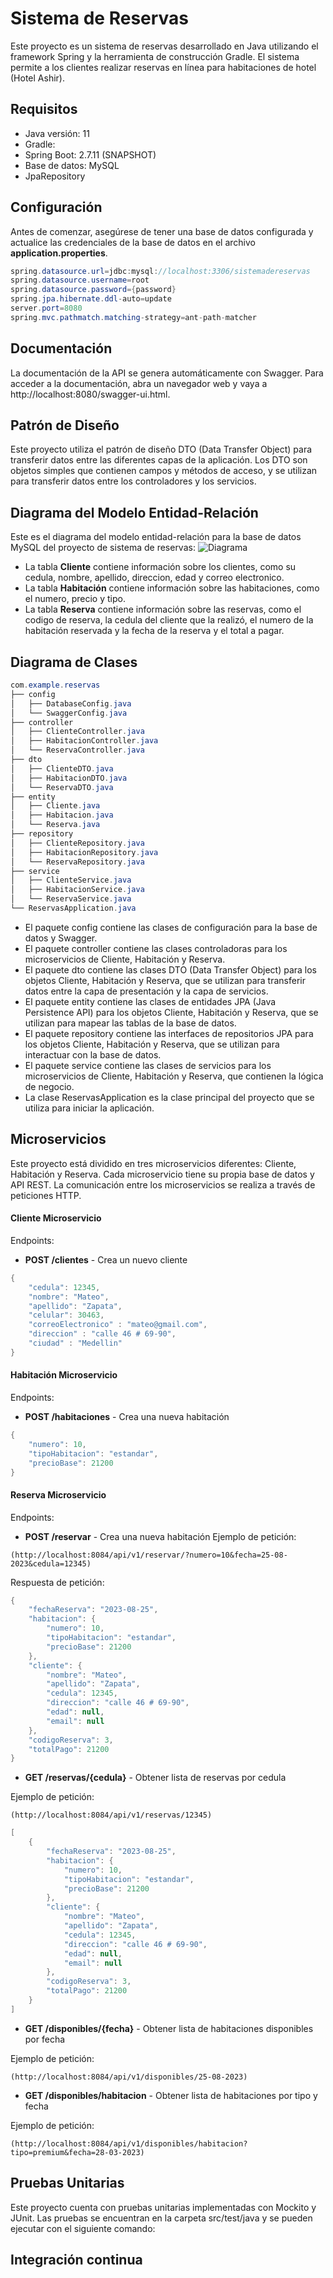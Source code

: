 # Sistema de Reservas
Este proyecto es un sistema de reservas desarrollado en Java utilizando el framework Spring y la herramienta de construcción Gradle. 
El sistema permite a los clientes realizar reservas en línea para habitaciones de hotel (Hotel Ashir).

## Requisitos
- Java versión: 11
- Gradle:
- Spring Boot: 2.7.11 (SNAPSHOT)
- Base de datos: MySQL 
- JpaRepository

## Configuración
Antes de comenzar, asegúrese de tener una base de datos configurada y actualice las credenciales de la base de datos en el archivo **application.properties**.
```java
spring.datasource.url=jdbc:mysql://localhost:3306/sistemadereservas
spring.datasource.username=root
spring.datasource.password={password}
spring.jpa.hibernate.ddl-auto=update
server.port=8080
spring.mvc.pathmatch.matching-strategy=ant-path-matcher
```

## Documentación
La documentación de la API se genera automáticamente con Swagger. Para acceder a la documentación, abra un navegador web y vaya a http://localhost:8080/swagger-ui.html.

## Patrón de Diseño
Este proyecto utiliza el patrón de diseño DTO (Data Transfer Object) para transferir datos entre las diferentes capas de la aplicación. Los DTO son objetos simples que contienen campos y métodos de acceso, y se utilizan para transferir datos entre los controladores y los servicios.

## Diagrama del Modelo Entidad-Relación
Este es el diagrama del modelo entidad-relación para la base de datos MySQL del proyecto de sistema de reservas:
![Diagrama](https://user-images.githubusercontent.com/119947851/232180155-0b7b4fa5-03e4-4316-a5cc-e0fa675722d2.png)

- La tabla **Cliente** contiene información sobre los clientes, como su cedula, nombre, apellido, direccion, edad y correo electronico.
- La tabla **Habitación** contiene información sobre las habitaciones, como el numero, precio y tipo.
- La tabla **Reserva** contiene información sobre las reservas, como el codigo de reserva, la cedula del cliente que la realizó, el numero de la habitación reservada y la fecha de la reserva y el total a pagar.

## Diagrama de Clases
```java
com.example.reservas
├── config
│   ├── DatabaseConfig.java
│   └── SwaggerConfig.java
├── controller
│   ├── ClienteController.java
│   ├── HabitacionController.java
│   └── ReservaController.java
├── dto
│   ├── ClienteDTO.java
│   ├── HabitacionDTO.java
│   └── ReservaDTO.java
├── entity
│   ├── Cliente.java
│   ├── Habitacion.java
│   └── Reserva.java
├── repository
│   ├── ClienteRepository.java
│   ├── HabitacionRepository.java
│   └── ReservaRepository.java
├── service
│   ├── ClienteService.java
│   ├── HabitacionService.java
│   └── ReservaService.java
└── ReservasApplication.java
```
- El paquete config contiene las clases de configuración para la base de datos y Swagger.
- El paquete controller contiene las clases controladoras para los microservicios de Cliente, Habitación y Reserva.
- El paquete dto contiene las clases DTO (Data Transfer Object) para los objetos Cliente, Habitación y Reserva, que se utilizan para transferir datos entre la capa de presentación y la capa de servicios.
- El paquete entity contiene las clases de entidades JPA (Java Persistence API) para los objetos Cliente, Habitación y Reserva, que se utilizan para mapear las tablas de la base de datos.
- El paquete repository contiene las interfaces de repositorios JPA para los objetos Cliente, Habitación y Reserva, que se utilizan para interactuar con la base de datos.
- El paquete service contiene las clases de servicios para los microservicios de Cliente, Habitación y Reserva, que contienen la lógica de negocio.
- La clase ReservasApplication es la clase principal del proyecto que se utiliza para iniciar la aplicación.
## Microservicios
Este proyecto está dividido en tres microservicios diferentes: Cliente, Habitación y Reserva. Cada microservicio tiene su propia base de datos y API REST. La comunicación entre los microservicios se realiza a través de peticiones HTTP.

#### Cliente Microservicio
Endpoints:
- **POST /clientes** - Crea un nuevo cliente
```java
{
    "cedula": 12345,
    "nombre": "Mateo",
    "apellido": "Zapata",
    "celular": 30463,
    "correoElectronico" : "mateo@gmail.com",
    "direccion" : "calle 46 # 69-90",
    "ciudad" : "Medellin"
}
```

#### Habitación Microservicio
Endpoints:
- **POST /habitaciones** - Crea una nueva habitación
```java
{
    "numero": 10,
    "tipoHabitacion": "estandar",
    "precioBase": 21200
}
```

#### Reserva Microservicio
Endpoints:
- **POST /reservar** - Crea una nueva habitación
Ejemplo de petición:

``(http://localhost:8084/api/v1/reservar/?numero=10&fecha=25-08-2023&cedula=12345)``

Respuesta de petición:
```java
{
    "fechaReserva": "2023-08-25",
    "habitacion": {
        "numero": 10,
        "tipoHabitacion": "estandar",
        "precioBase": 21200
    },
    "cliente": {
        "nombre": "Mateo",
        "apellido": "Zapata",
        "cedula": 12345,
        "direccion": "calle 46 # 69-90",
        "edad": null,
        "email": null
    },
    "codigoReserva": 3,
    "totalPago": 21200
}
```

- **GET /reservas/{cedula}** - Obtener lista de reservas por cedula

Ejemplo de petición:

``(http://localhost:8084/api/v1/reservas/12345)``

```java
[
    {
        "fechaReserva": "2023-08-25",
        "habitacion": {
            "numero": 10,
            "tipoHabitacion": "estandar",
            "precioBase": 21200
        },
        "cliente": {
            "nombre": "Mateo",
            "apellido": "Zapata",
            "cedula": 12345,
            "direccion": "calle 46 # 69-90",
            "edad": null,
            "email": null
        },
        "codigoReserva": 3,
        "totalPago": 21200
    }
]
```

- **GET /disponibles/{fecha}** - Obtener lista de habitaciones disponibles por fecha

Ejemplo de petición:

``(http://localhost:8084/api/v1/disponibles/25-08-2023)``

- **GET /disponibles/habitacion** - Obtener lista de habitaciones por tipo y fecha

Ejemplo de petición:

``(http://localhost:8084/api/v1/disponibles/habitacion?tipo=premium&fecha=28-03-2023)``

## Pruebas Unitarias
Este proyecto cuenta con pruebas unitarias implementadas con Mockito y JUnit. Las pruebas se encuentran en la carpeta src/test/java y se pueden ejecutar con el siguiente comando:


## Integración continua
